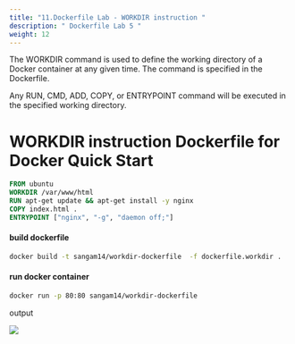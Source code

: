 ```yaml
---
title: "11.Dockerfile Lab - WORKDIR instruction "
description: " Dockerfile Lab 5 "
weight: 12
---
```


The WORKDIR command is used to define the working directory of a Docker container at any given time. The command is specified in the Dockerfile.

Any RUN, CMD, ADD, COPY, or ENTRYPOINT command will be executed in the specified working directory.

# WORKDIR instruction Dockerfile for Docker Quick Start

```Dockerfile
FROM ubuntu
WORKDIR /var/www/html
RUN apt-get update && apt-get install -y nginx
COPY index.html .
ENTRYPOINT ["nginx", "-g", "daemon off;"]
```
#### build dockerfile 

```sh
docker build -t sangam14/workdir-dockerfile  -f dockerfile.workdir .

```
#### run docker container 

```sh
docker run -p 80:80 sangam14/workdir-dockerfile 

```
output 

![](./images/ngnix.png)
